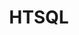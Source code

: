 ---
logohandle: htsql
sort: htsql
title: HTSQL
twitter: https://x.com/htsql
website: http://htsql.org/
---